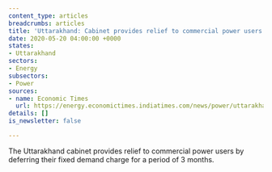 ```yaml
---
content_type: articles
breadcrumbs: articles
title: 'Uttarakhand: Cabinet provides relief to commercial power users'
date: 2020-05-20 04:00:00 +0000
states:
- Uttarakhand
sectors:
- Energy
subsectors:
- Power
sources:
- name: Economic Times
  url: https://energy.economictimes.indiatimes.com/news/power/uttarakhand-cabinet-provides-relief-to-commercial-power-users/75728542
details: []
is_newsletter: false

---
```

The Uttarakhand cabinet provides relief to commercial power users by deferring their fixed demand charge for a period of 3 months.
